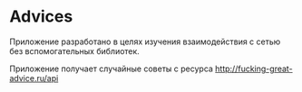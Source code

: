 # Advices

Приложение разработано в целях изучения взаимодействия с сетью без вспомогательных библиотек.

Приложение получает случайные советы с ресурса http://fucking-great-advice.ru/api
